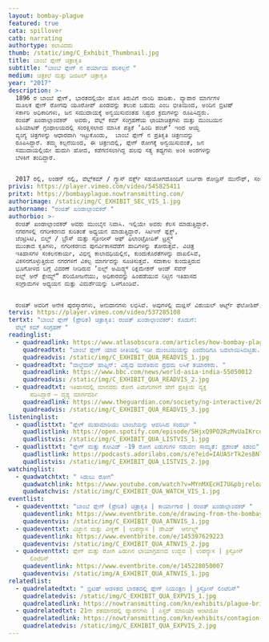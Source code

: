 ```yaml
---
layout: bombay-plague
featured: true
cata: spillover
catb: narrating
authortype: ಕಲಾವಿದರು
thumb: /static/img/C_Exhibit_Thumbnail.jpg
title: ಬಾಂಬೆ ಪ್ಲೇಗ್‌ ಚಿತ್ರಾಕೃತಿ
subtitle: "ಬಾಂಬೆ ಪ್ಲೇಗ್‌ ನ ಪರ್ಯಾಯ ಪರಿಕಲ್ಪನೆ "
medium: ಚಿತ್ರಕಲೆ ಮತ್ತು ಡಿಜಿಟಲ್‌ ಚಿತ್ರಾಕೃತಿ
year: "2017"
description: >-
  1896 ರ ಬಾಂಬೆ ಪ್ಲೇಗ್‌, ಭಾರತದಲ್ಲಿಯೇ ಹೊಸ ತಿರುವಿಗೆ ನಾಂದಿ ಹಾಡಿತು. ವ್ಯಾಪಾರ ಮಾರ್ಗಗಳ
  ಮೂಲಕ ಪ್ಲೇಗ್‌ ರೋಗವು ಯೂರೋಪ್‌ ಖಂಡವನ್ನು ತಲುಪ ಬಹುದು ಎಂಬ ಭೀತಿಯಿಂದ, ಅಂದಿನ ಬ್ರಿಟಿಷ್‌
  ಸರ್ಕಾರಿ ಅಧಿಕಾರಿಗಳು, ಜನ ಸಮುದಾಯಕ್ಕೆ ಅನ್ವಯಿಸುವಂತಹ ನಿಷ್ಠುರ ಕ್ರಮಗಳನ್ನು ರೂಪಿಸಿದ್ದರು.
  ರಂಜಿತ್‌ ಖಂಡಾಲ್ಗಾಂವಕರ್‌  ಅವರು, ವೆಲ್ಲ್ ಕಮ್‌ ಸಂಗ್ರಹಣೆಯ ಛಾಯಾಚಿತ್ರಗಳು ಮತ್ತು ಮುಂಬಯಿನ
  ಏಶಿಯಾಟಿಕ್‌ ಗ್ರಂಥಾಲಯದಲ್ಲಿ ಸಂರಕ್ಷಿಸಲಾದ ಮಾಸಿಕ ಪತ್ರಿಕೆ ʼಹಿಂದಿ ಪಂಚ್‌ʼ ಇಂದ ಆಯ್ದ
  ವ್ಯಂಗ್ಯ ಚಿತ್ರಗಳನ್ನು ಆಧಾರವಾಗಿ ಇಟ್ಟುಕೊಂಡು,  ಬಾಂಬೆ ಪ್ಲೇಗ್ ನ ಪ್ರತಿಕೃತಿ ಚಿತ್ರಣವನ್ನು
  ರೂಪಿಸಿದ್ದಾರೆ. ತಮ್ಮ ಕಲ್ಪನೆಯಿಂದ, ಈ ಚಿತ್ರಣದಲ್ಲಿ, ಪ್ಲೇಗ್‌ ರೋಗಕ್ಕೆ ಅನ್ವಯಿಸುವಂತೆ, ಜನ
  ಸಮುದಾಯಲ್ಲಿಯೇ ಹುದುಗಿ ಹೋದ, ಕಡೆಗಣಿಸಲಾಗಿದ್ದ ಹಲವು ಸತ್ಯ ತಥ್ಯಗಳು ಅಂಕಿ ಅಂಶಗಳನ್ನು
  ಬೆಳಕಿಗೆ ತಂದಿದ್ದಾರೆ. 


  2017 ರಲ್ಲಿ, ಲಂಡನ್ ನಲ್ಲಿ, ವೆಲ್ಲ್‌ಕಮ್‌ / ಗ್ಯಾಸ್‌ ವರ್ಕ್ಸ್‌ ಸಹಯೋಗದೊಂದಿಗೆ ಬರ್ಬರಾ ರೋಡ್ರಿಸ್‌ ಮುನೌಫ್‌,‌ ಸಂಯೋಜಿಸಿದ ʼಆಯುರ್ವೇದಿಕ್‌ ಮ್ಯಾನ್”‌ ಪ್ರದರ್ಶನದ ಅಂಗವಾಗಿ ವೆಲ್ಲ್‌ಕಮ್‌ ಸಂಗ್ರಹಣೆಯ ಮೂಲಕ ಈ ಕಾರ್ಯಕ್ರಮವನ್ನು ಮೂಲತಃ ಆಯೋಜಿಸಲಾಗಿತ್ತು.
privis: https://player.vimeo.com/video/545825411
pritxt: https://bombayplague.nowtransmitting.com/
authorimage: /static/img/C_EXHIBIT_SEC_VIS_1.jpg
authorname: "ರಂಜಿತ್‌ ಖಂಡಾಲ್ಗಾಂವಕರ್‌ "
authorbio: >-
  ರಂಜಿತ್‌ ಖಂಡಾಲ್ಗಾಂವಕರ್‌ ಅವರು ಮುಂಬೈನ ನಿವಾಸಿ. ಇಲ್ಲಿಯೇ ಅವರು ಕೆಲಸ ಮಾಡುತ್ತಿದ್ದಾರೆ.
  ನಗರಗಳಲ್ಲಿ ನಗರೀಕರಣದ ಕುರಿತಂತೆ ಅಧ್ಯಯನ ಮಾಡುತ್ತಿದ್ದಾರೆ. ಸಿಟಿಇನ್‌ ಫ್ಲಕ್ಸ್‌,
  ಜೆಂಟ್ರಿಸಿಟಿ, ಬಿಲ್ಡ್ / ಬ್ರೌಸ್‌ ಮತ್ತು ಸ್ಟೋರೀಸ್‌ ಆಫ್‌ ಫಿಲಾಂಟ್ರೋಪಿಕ್‌ ಟ್ರಸ್ಟ್ಸ್‌
  ಮುಂತಾದ ಕೃತಿಗಳು, ನಗರೀಕರಣದ ಪುನರ್ವಿಕಾಸದೆಡೆಗೆ ಹಾದಿಗಳನ್ನು ತೋರುತ್ತವೆ. ವಿಚಿತ್ರ
  ಇತಿಹಾಸಗಳ ಸಂಕಲನಕಾರ್ಯ, ವಿಭಿನ್ನ ಕಾಲಾವಧಿಯಲ್ಲಿನ, ಕುಂದುಕೊರತೆಗಳನ್ನು ದಾಖಲಿಸಿವೆ,
  ವಿಕಸನಗೊಳ್ಳುತ್ತಿರುವ ನಗರಗಳಿಗೆ ವಿಕಲ್ಪ ಮಾರ್ಗವನ್ನು ಸೂಚಿಸುತ್ತವೆ. ಸದಾಕಾಲ ಕುಂದುತ್ತಿರುವ
  ಭೂಗೋಳದ ಬಗ್ಗೆ ವಿವರಣೆ ನೀಡಿರುವ ʼಐಲ್ಸ್‌ ಅಮಿಡ್ಸ್ಟ್‌ ರಿಕ್ಲಮೇಶನ್‌ ಆಂಡ್‌ ಸೆವೆನ್‌
  ಐಲ್ಸ್‌ ಅನ್‌ ಕ್ಲೇಮ್ಡ್‌“ ಪರಿಯೋಜನೆಯು, ಅಧಿಕಾರವನ್ನು ಹಿಂಪಡೆಯುವ ನಿಟ್ಟಿನ ಇತಿಹಾಸದ
  ಸಂಗ್ರಾಮಗಳ ಅಧ್ಯಯನ ಮತ್ತು ವಿಮರ್ಶೆಯನ್ನು ಒಳಗೊಂಡಿವೆ.       


  ರಂಜಿತ್‌ ಅವರಿಗೆ ಅನೇಕ ಪುರಸ್ಕಾರಗಳು, ಅನುದಾನಗಳು ಲಭಿಸಿವೆ. ಅವುಗಳಲ್ಲಿ ಮಜ್ಲಿಸ್‌ ವಿಶುಯಲ್‌ ಆರ್ಟ್ಸ್‌ ಫೆಲೋಶಿಪ್‌, ಯೂ.ಡಿ.ಆರ್.ಐ ಆರ್ಖಿಟೆಕ್ಚರಲ್‌ ಫೆಲೋಶಿಪ್‌, ಲೆವೆರ್‌ ಹುಲ್ಮೆ ಆರ್ಟಿಸ್ಟ್‌ ರೆಸಿಡೆಂಸಿ, ಸಾಯಿ ಹಾರ್ವರ್ಡ್‌ ಯೂನಿವರ್ಸಿಟಿ ಆರ್ಟಿಸ್ಟ್‌ ರೆಸಿಡೆಂಸಿ ಹಾಗೂ ವೆಲ್‌ಕಮ್‌ ಟ್ರಸ್ಟ್‌ ನಿಂದ ಸೀಡ್‌ ಫಂಡಿಂಗ್‌ ಪುರಸ್ಕಾರ ಲಭಿಸಿವೆ.
tervis: https://player.vimeo.com/video/537285108
tertxt: "ಬಾಂಬೆ ಪ್ಲೇಗ್‌ (ಪ್ರೇರಿತ) ಚಿತ್ರಾಕೃತಿ: ರಂಜಿತ್‌ ಖಂಡಾಲ್ಗಾಂವಕರ್‌: ಕೊಡುಗೆ:
  ವೆಲ್ಲ್ ಕಮ್‌ ಸಂಗ್ರಹಣೆ "
readinglist:
  - quadreadlink: https://www.atlasobscura.com/articles/how-bombay-plague-changed-mumbai
    quadreadtxt: "ಬಾಂಬೆ ಪ್ಲೇಗ್ ಯಾವ ರೀತಿಯಲ್ಲಿ ಇಡೀ ಮುಂಬಯಿಯನ್ನು ಎಂದೆಂದಿಗೂ ಬದಲಾಯಿಸಿಬಿಟ್ಟಿತು. "
    quadreadvis: /static/img/C_EXHIBIT_QUA_READVIS_1.jpg
  - quadreadtxt: "ವಾಲ್ಡೆಮರ್‌ ಹಾಫ್ಕಿನ್‌: ವಿಶ್ವವು ಮರೆತಿರುವ ಪ್ರಥಮ ಲಸಿಕೆ ತಯಾರಕರು. "
    quadreadlink: https://www.bbc.com/news/world-asia-india-55050012
    quadreadvis: /static/img/C_EXHIBIT_QUA_READVIS_2.jpg
  - quadreadtxt: ಇತಿಹಾಸದಲ್ಲಿ ಮಾನವರು ರೋಗ ಪಿಡುಗುಗಳಿಗೆ ಹೇಗೆ ಪ್ರತಿಕ್ರಿಯೆ ವ್ಯಕ್ತ
      ಪಡಿಸಿದ್ದಾರೆ – ದೃಶ್ಯ ಮಾರ್ಗದರ್ಶಿ
    quadreadlink: https://www.theguardian.com/society/ng-interactive/2020/apr/29/how-humans-have-reacted-to-pandemics-through-history-a-visual-guide
    quadreadvis: /static/img/C_EXHIBIT_QUA_READVIS_3.jpg
listeninglist:
  - quadlisttxt: "ಪ್ಲೇಗ್‌ ಮಹಾಮಾರಿಯು ಬಾಂಬೆಯನ್ನು ಆವರಿಸಿದ ಸಂದರ್ಭ "
    quadlistlink: https://open.spotify.com/episode/5HjxQ9PO2RzMvUaIKrcq9A
    quadlistvis: /static/img/C_EXHIBIT_QUA_LISTVIS_1.jpg
  - quadlisttxt: "ಪ್ಲೇಗ್‌ ಮತ್ತು ಕೋವಿಡ್‌ -19 ರೋಗ ಪಿಡುಗುಗಳ ನಡುವಣ ಸಾಮ್ಯತೆ: ಪ್ರಶಾಂತ್‌ ಕಿಡಂಬಿ"
    quadlistlink: https://podcasts.adorilabs.com/s/e?eid=IAUASrTk2esBNlB6
    quadlistvis: /static/img/C_EXHIBIT_QUA_LISTVIS_2.jpg
watchinglist:
  - quadwatchtxt: " ಸಿಡುಬು ರೋಗ"
    quadwatchlink: https://www.youtube.com/watch?v=MYnMXEcHI7U&pbjreload=101
    quadwatchvis: /static/img/C_EXHIBIT_QUA_WATCH_VIS_1.jpg
eventlist:
  - quadeventtxt: "ಬಾಂಬೆ ಪ್ಲೇಗ್‌ (ಪ್ರೇರಿತ) ಚಿತ್ರಾಕೃತಿ | ಕಾರ್ಯಾಗಾರ | ರಂಜಿತ್‌ ಖಂಡಾಲ್ಗಾಂವಕರ್‌ "
    quadeventlink: https://www.eventbrite.com/e/drawing-from-the-bombay-plague-workshop-registration-148222681029
    quadeventvis: /static/img/C_EXHIBIT_QUA_ATNVIS_1.jpg
  - quadeventtxt: ವಿಜ್ಞಾನ ಮತ್ತು ವೀಕ್ಞಣೆ | ಉಪನ್ಯಾಸ | ಡೇವಿಡ್‌  ಆರ್ನಲ್ಡ್
    quadeventlink: https://www.eventbrite.com/e/145397629223
    quadeventvis: /static/img/C_EXHIBIT_QUA_ATNVIS_2.jpg
  - quadeventtxt: ಪ್ಲೇಗ್‌ ಮತ್ತು ರೋಗ ಪಿಡುಗಿನ ಛಾಯಾಗ್ರಹಣದ ಉದ್ಭವ | ಉಪನ್ಯಾಸ | ಕ್ರಿಸ್ಟೋಸ್‌
      ಲಿಂಟೆರಿಸ್‌
    quadeventlink: https://www.eventbrite.com/e/145228050007
    quadeventvis: /static/img/A_EXHIBIT_QUA_ATNVIS_1.jpg
relatedlist:
  - quadrelatedtxt: " ಬ್ರಿಟಿಷ್‌ ಆಡಳಿತದ ಭಾರತದಲ್ಲಿ ಪ್ಲೇಗ್‌ ನಿಯಂತ್ರಣ | ಕ್ರಿಸ್ಟೋಸ್‌ ಲಿಂಟೆರಿಸ್‌"
    quadrelatedvis: /static/img/C_EXHIBIT_QUA_EXPVIS_1.jpg
    quadrelatedlink: https://nowtransmitting.com/kn/exhibits/plague-british-india/
  - quadrelatedtxt: 21ನೇ ಶತಮಾನದಲ್ಲಿ ವ್ಯಾಪನಗಳು | ಎಸ್ತರ್‌ ಮಾರಿಯಾ ಆಂಟಿಯೋ
    quadrelatedlink: https://nowtransmitting.com/kn/exhibits/contagion-21st-century/
    quadrelatedvis: /static/img/C_EXHIBIT_QUA_EXPVIS_2.jpg
---
```

